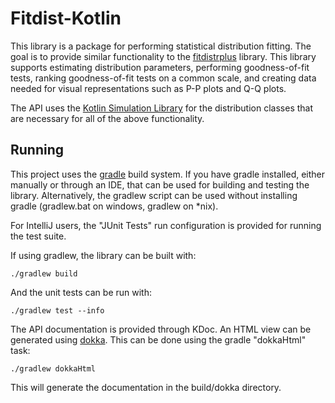 # Fitdist-Kotlin

This library is a package for performing statistical distribution fitting.
The goal is to provide similar functionality to the 
[fitdistrplus](https://cran.r-project.org/web/packages/fitdistrplus/index.html)
library. This library supports estimating distribution parameters, performing
goodness-of-fit tests, ranking goodness-of-fit tests on a common scale, and
creating data needed for visual representations such as P-P plots and Q-Q 
plots.

The API uses the [Kotlin Simulation Library](https://github.com/rossetti/KSL)
for the distribution classes that are necessary for all of the above 
functionality.

## Running

This project uses the [gradle](https://gradle.org/) build system. If you have
gradle installed, either manually or through an IDE, that can be used for 
building and testing the library. Alternatively, the gradlew script can be
used without installing gradle (gradlew.bat on windows, gradlew on *nix).

For IntelliJ users, the "JUnit Tests" run configuration is provided for 
running the test suite. 

If using gradlew, the library can be built with:

    ./gradlew build

And the unit tests can be run with:

    ./gradlew test --info

The API documentation is provided through KDoc. An HTML view can be generated
using [dokka](https://github.com/Kotlin/dokka). This can be done using the 
gradle "dokkaHtml" task:

    ./gradlew dokkaHtml
    
This will generate the documentation in the build/dokka directory.